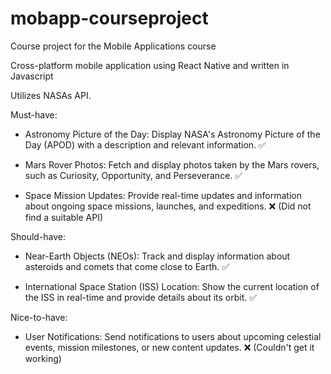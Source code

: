 # mobapp-courseproject
Course project for the Mobile Applications course

Cross-platform mobile application using React Native and written in Javascript

Utilizes NASAs API.

Must-have:

- Astronomy Picture of the Day: Display NASA's Astronomy Picture of the Day (APOD) with a description and relevant information. ✅

- Mars Rover Photos: Fetch and display photos taken by the Mars rovers, such as Curiosity, Opportunity, and Perseverance. ✅

- Space Mission Updates: Provide real-time updates and information about ongoing space missions, launches, and expeditions. ❌ (Did not find a suitable API)

Should-have:

- Near-Earth Objects (NEOs): Track and display information about asteroids and comets that come close to Earth. ✅

- International Space Station (ISS) Location: Show the current location of the ISS in real-time and provide details about its orbit. ✅


Nice-to-have:

- User Notifications: Send notifications to users about upcoming celestial events, mission milestones, or new content updates. ❌ (Couldn't get it working)
